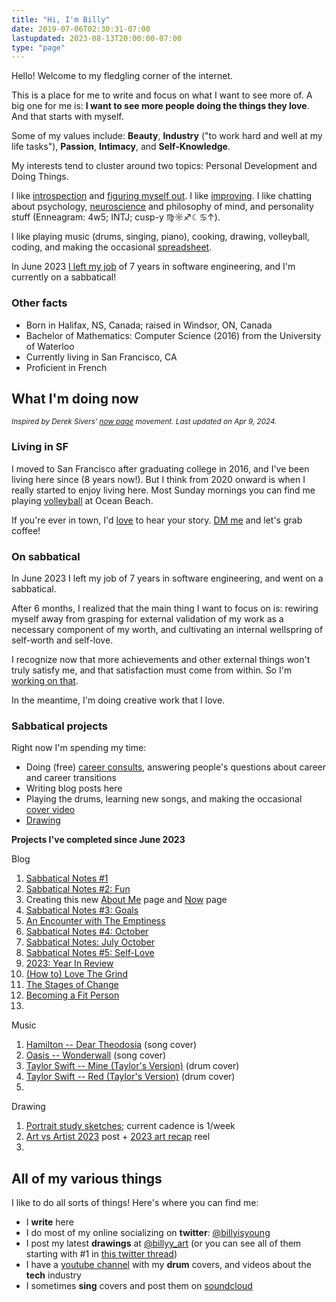 ```yaml
---
title: "Hi, I'm Billy"
date: 2019-07-06T02:30:31-07:00
lastupdated: 2023-08-13T20:00:00-07:00
type: "page"
---
```


Hello! Welcome to my fledgling corner of the internet.

This is a place for me to write and focus on what I want to see more of. A big one for me is: **I want to see more people doing the things they love**. And that starts with myself.

Some of my values include: **Beauty**, **Industry** ("to work hard and well at my life tasks"), **Passion**, **Intimacy**, and **Self-Knowledge**.

My interests tend to cluster around two topics: Personal Development and Doing Things.

I like [introspection](https://billy.dev/posts/letter-29/) and [figuring myself out](https://billy.dev/posts/comparisons/). I like [improving](https://billy.dev/posts/5-25/). I like chatting about psychology, [neuroscience](https://billy.dev/posts/brain-and-ego/) and philosophy of mind, and personality stuff (Enneagram: 4w5; INTJ; cusp-y ♍️☼♐☾♋↑).

I like playing music (drums, singing, piano), cooking, drawing, volleyball, coding, and making the occasional [spreadsheet](https://billy.dev/posts/taxes/).

In June 2023 [I left my job](https://billy.dev/posts/new-game-plus/) of 7 years in software engineering, and I'm currently on a sabbatical!

### Other facts
- Born in Halifax, NS, Canada; raised in Windsor, ON, Canada
- Bachelor of Mathematics: Computer Science (2016) from the University of Waterloo
- Currently living in San Francisco, CA
- Proficient in French

<a name="now"></a>
## What I'm doing now
<small>_Inspired by Derek Sivers' [now page](https://nownownow.com/about) movement. Last updated on Apr 9, 2024._</small>

### Living in SF
I moved to San Francisco after graduating college in 2016, and I've been living here since (8 years now!). But I think from 2020 onward is when I really started to enjoy living here. Most Sunday mornings you can find me playing [volleyball](https://heylo.group/sfbv) at Ocean Beach.

If you're ever in town, I'd [love](https://twitter.com/billyisyoung/status/1745704925831831706) to hear your story. [DM me](https://twitter.com/billyisyoung) and let's grab coffee!

### On sabbatical
In June 2023 I left my job of 7 years in software engineering, and went on a sabbatical.

After 6 months, I realized that the main thing I want to focus on is: rewiring myself away from grasping for external validation of my work as a necessary component of my worth, and cultivating an internal wellspring of self-worth and self-love.

I recognize now that more achievements and other external things won't truly satisfy me, and that satisfaction must come from within. So I'm <a target="_blank" href="https://billy.dev/posts/sabbatical-notes/5/">working on that</a>.

In the meantime, I'm doing creative work that I love.

### Sabbatical projects
Right now I'm spending my time:

- Doing (free) [career consults](https://www.linkedin.com/feed/update/urn:li:activity:7110433966653935616/), answering people's questions about career and career transitions
- Writing blog posts here
- Playing the drums, learning new songs, and making the occasional [cover video](https://www.youtube.com/watch?v=H7jtI4stySI)
- [Drawing](https://www.instagram.com/billyy_art/)

**Projects I've completed since June 2023**

Blog
1. [Sabbatical Notes #1](https://billy.dev/posts/sabbatical-notes/1-doing/)
1. [Sabbatical Notes #2: Fun](https://billy.dev/posts/sabbatical-notes/2-fun/)
1. Creating this new [About Me]() page and [Now](#now) page
1. [Sabbatical Notes #3: Goals](https://billy.dev/posts/sabbatical-notes/3/)
1. [An Encounter with The Emptiness](https://billy.dev/posts/emptiness)
1. [Sabbatical Notes #4: October](https://billy.dev/posts/sabbatical-notes/4/)
1. [Sabbatical Notes: July October](https://billy.dev/posts/sabbatical-notes/recap1/)
1. [Sabbatical Notes #5: Self-Love](https://billy.dev/posts/sabbatical-notes/5/)
1. [2023: Year In Review](https://billy.dev/posts/2023-review/)
1. [(How to) Love The Grind](https://billy.dev/posts/love-the-grind/)
1. [The Stages of Change](https://billy.dev/posts/the-stages-of-change/)
1. [Becoming a Fit Person](https://billy.dev/posts/becoming-a-fit-person/)
1. 

Music
1. [Hamilton -- Dear Theodosia](https://soundcloud.com/billyisyoung/hamilton-dear-theodosia) (song cover)
1. [Oasis -- Wonderwall](https://soundcloud.com/billyisyoung/oasis-wonderwall) (song cover)
1. [Taylor Swift -- Mine (Taylor's Version)](https://www.youtube.com/watch?v=H7jtI4stySI) (drum cover)
1. [Taylor Swift -- Red (Taylor's Version)](https://www.youtube.com/watch?v=gpUGLWtg9zY) (drum cover)
1. 

Drawing
1. [Portrait study sketches](https://www.instagram.com/billyy_art/); current cadence is 1/week
1. [Art vs Artist 2023](https://www.instagram.com/p/C0hcPWjPvPW/) post + [2023 art recap](https://www.instagram.com/reel/C1Fgpi9ObpM/) reel
1. 

## All of my various things
I like to do all sorts of things! Here's where you can find me:

- I **write** here
- I do most of my online socializing on **twitter**: [@billyisyoung](https://twitter.com/billyisyoung)
- I post my latest **drawings** at [@billyy_art](https://www.instagram.com/billyy_art/) (or you can see all of them starting with #1 in [this twitter thread](https://twitter.com/billyisyoung/status/1328059097783160838))
- I have a [youtube channel](https://www.youtube.com/@billyy) with my **drum** covers, and videos about the **tech** industry
- I sometimes **sing** covers and post them on [soundcloud](https://soundcloud.com/billyisyoung)
